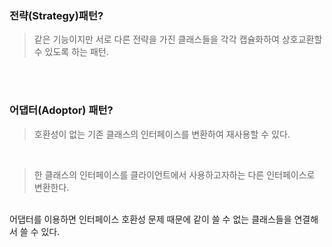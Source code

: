 ### 전략(Strategy)패턴?
> 같은 기능이지만 서로 다른 전략을 가진 클래스들을 각각 캡슐화하여 상호교환할 수 있도록 하는 패턴.

<br/>
<br/>

### 어댑터(Adoptor) 패턴?
> 호환성이 없는 기존 클래스의 인터페이스를 변환하여 재사용할 수 있다.
<br/>

> 한 클래스의 인터페이스를 클라이언트에서 사용하고자하는 다른 인터페이스로 변환한다.
<br/>
어댑터를 이용하면 인터페이스 호환성 문제 때문에 같이 쓸 수 없는 클래스들을 연결해서 쓸 수 있다.